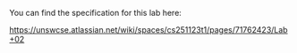 You can find the specification for this lab here:

https://unswcse.atlassian.net/wiki/spaces/cs251123t1/pages/71762423/Lab+02
